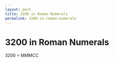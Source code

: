 ```yaml
---
layout: post
title: 3200 in Roman Numerals
permalink: 3200-in-roman-numerals
---
```


# 3200 in Roman Numerals

3200 = MMMCC
